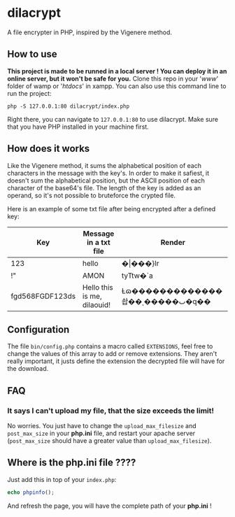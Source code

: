 # dilacrypt
A file encrypter in PHP, inspired by the Vigenere method.

## How to use
**This project is made to be runned in a local server ! You can deploy it in an online server, but it won't be safe for you.**
Clone this repo in your '*www*' folder of wamp or '*htdocs*' in xampp. You can also use this command line to run the project:
```shell
php -S 127.0.0.1:80 dilacrypt/index.php
```
Right there, you can navigate to `127.0.0.1:80` to use dilacrypt. Make sure that you have PHP installed in your machine first.

## How does it works
Like the Vigenere method, it sums the alphabetical position of each characters in the message with the key's. In order to make it safiest, it doesn't sum the alphabetical position, but the ASCII position of each character of the base64's file. The length of the key is added as an operand, so it's not possible to bruteforce the crypted file.

Here is an example of some txt file after being encrypted after a defined key:

| Key 	| Message in a txt file 	| Render 	|
|-	|-	|-	|
| 123 	| hello 	| �\|���}lr 	|
| !" 	| AMON 	| tyTtw�`a 	|
| fgd568FGDF123ds 	| Hello this is me, dilaouid! 	| Ƚɷ�������������솹��ͺ�����ٮ�ԛ�� 	|

## Configuration
The file `bin/config.php` contains a macro called `EXTENSIONS`, feel free to change the values of this array to add or remove extensions. They aren't really important, it justs define the extension the decrypted file will have for the download.

## FAQ
### It says I can't upload my file, that the size exceeds the limit!
No worries. You just have to change the `upload_max_filesize` and `post_max_size` in your **php.ini** file, and restart your apache server (`post_max_size` should have a greater value than `upload_max_filesize`).

## Where is the php.ini file ????
Just add this in top of your `index.php`:
```php
echo phpinfo();
```
And refresh the page, you will have the complete path of your **php.ini** !
